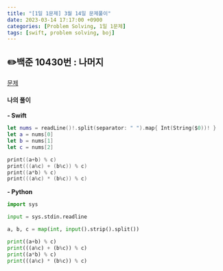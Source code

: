 ```yaml
---
title: "[1일 1문제] 3월 14일 문제풀이"
date: 2023-03-14 17:17:00 +0900
categories: [Problem Solving, 1일 1문제]
tags: [swift, problem solving, boj]
---
```


## ✏️백준 10430번 : 나머지
[문제](https://www.acmicpc.net/problem/10430)

#### 나의 풀이
**- Swift**

```swift
let nums = readLine()!.split(separator: " ").map{ Int(String($0))! }
let a = nums[0]
let b = nums[1]
let c = nums[2]

print((a+b) % c)
print(((a%c) + (b%c)) % c)
print((a*b) % c)
print(((a%c) * (b%c)) % c)
```

**- Python**

```python
import sys

input = sys.stdin.readline

a, b, c = map(int, input().strip().split())

print((a+b) % c)
print(((a%c) + (b%c)) % c)
print((a*b) % c)
print(((a%c) * (b%c)) % c)
```
